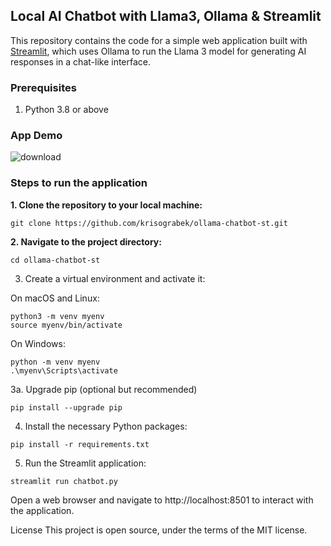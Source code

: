 ## Local AI Chatbot with Llama3, Ollama & Streamlit

This repository contains the code for a simple web application built with [Streamlit](https://streamlit.io/), which uses Ollama to run the Llama 3 model for generating AI responses in a chat-like interface.

### Prerequisites
1. Python 3.8 or above

### App Demo

![download](https://github.com/user-attachments/assets/4fba519c-bd4c-472c-8806-20c8d296622b)


### Steps to run the application
**1. Clone the repository to your local machine:**
```shell
git clone https://github.com/krisograbek/ollama-chatbot-st.git
```

**2. Navigate to the project directory:**
```shell
cd ollama-chatbot-st
```

3. Create a virtual environment and activate it:

On macOS and Linux:
```shell
python3 -m venv myenv
source myenv/bin/activate
```

On Windows:
```shell
python -m venv myenv
.\myenv\Scripts\activate
```

3a. Upgrade pip (optional but recommended)
```shell
pip install --upgrade pip
```

4. Install the necessary Python packages:
```shell
pip install -r requirements.txt
```


5. Run the Streamlit application:
```shell
streamlit run chatbot.py
```

Open a web browser and navigate to http://localhost:8501 to interact with the application.

License
This project is open source, under the terms of the MIT license.
